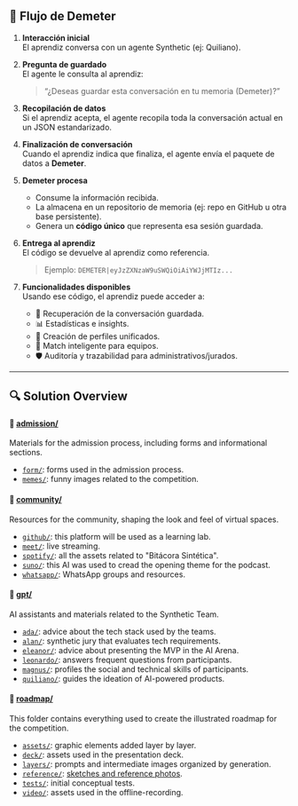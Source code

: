 ## 🔄 Flujo de Demeter 

1. **Interacción inicial**  
   El aprendiz conversa con un agente Synthetic (ej: Quiliano).  

2. **Pregunta de guardado**  
   El agente le consulta al aprendiz:  
   > “¿Deseas guardar esta conversación en tu memoria (Demeter)?”

3. **Recopilación de datos**  
   Si el aprendiz acepta, el agente recopila toda la conversación actual en un JSON estandarizado.  

4. **Finalización de conversación**  
   Cuando el aprendiz indica que finaliza, el agente envía el paquete de datos a **Demeter**.  

5. **Demeter procesa**  
   - Consume la información recibida.  
   - La almacena en un repositorio de memoria (ej: repo en GitHub u otra base persistente).  
   - Genera un **código único** que representa esa sesión guardada.  

6. **Entrega al aprendiz**  
   El código se devuelve al aprendiz como referencia.  
   > Ejemplo: `DEMETER|eyJzZXNzaW9uSWQiOiAiYWJjMTIz...`  

7. **Funcionalidades disponibles**  
   Usando ese código, el aprendiz puede acceder a:  
   - 📂 Recuperación de la conversación guardada.  
   - 📊 Estadísticas e insights.  
   - 🧩 Creación de perfiles unificados.  
   - 🤝 Match inteligente para equipos.  
   - 🛡️ Auditoría y trazabilidad para administrativos/jurados.  

---

## 🔍 Solution Overview

#### 📂 [admission/](admission/)

Materials for the admission process, including forms and informational sections.

- [`form/`](admission/form/): forms used in the admission process.
- [`memes/`](admission/memes/): funny images related to the competition.

#### 📁 [community/](community/)

Resources for the community, shaping the look and feel of virtual spaces.

- [`github/`](community/github/): this platform will be used as a learning lab.
- [`meet/`](community/meet/): live streaming.
- [`spotify/`](community/spotify/): all the assets related to "Bitácora Sintética".
- [`suno/`](community/meet/): this AI was used to cread the opening theme for the podcast.
- [`whatsapp/`](community/whatsapp/): WhatsApp groups and resources.

#### 📁 [gpt/](gpt/)

AI assistants and materials related to the Synthetic Team.

- [`ada/`](gpt/ada/): advice about the tech stack used by the teams.
- [`alan/`](gpt/alan/): synthetic jury that evaluates tech requirements.
- [`eleanor/`](gpt/eleanor/): advice about presenting the MVP in the AI Arena.
- [`leonardo/`](gpt/leonardo/): answers frequent questions from participants.
- [`magnus/`](gpt/magnus/): profiles the social and technical skills of participants.
- [`quiliano/`](gpt/quiliano/): guides the ideation of AI-powered products.

#### 📁 [roadmap/](roadmap/)

This folder contains everything used to create the illustrated roadmap for the competition.

- [`assets/`](roadmap/assets/): graphic elements added layer by layer.
- [`deck/`](roadmap/deck/): assets used in the presentation deck.
- [`layers/`](roadmap/layers/): prompts and intermediate images organized by generation.
- [`reference/`](roadmap/reference/): [sketches and reference photos](roadmap/reference/photo_whiteboard_step6.jpg).
- [`tests/`](roadmap/tests/): initial conceptual tests.
- [`video/`](roadmap/video/): assets used in the offline-recording.